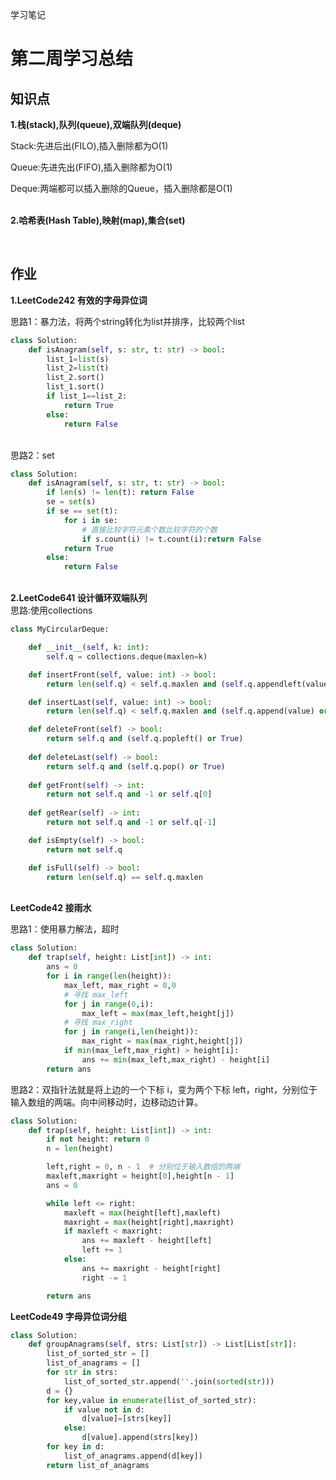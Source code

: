 学习笔记

<h1>第二周学习总结</h1>

<h2>知识点</h2>

<b>1.栈(stack),队列(queue),双端队列(deque)</b></p>
Stack:先进后出(FILO),插入删除都为O(1)</p>
Queue:先进先出(FIFO),插入删除都为O(1)</p>
Deque:两端都可以插入删除的Queue，插入删除都是O(1)</p>
</br>
<b>2.哈希表(Hash Table),映射(map),集合(set)</b></p>





</br>

<h2>作业</h2></p>
<b>1.LeetCode242 有效的字母异位词</b></p>
思路1：暴力法，将两个string转化为list并排序，比较两个list

```python
class Solution:
    def isAnagram(self, s: str, t: str) -> bool:
        list_1=list(s)
        list_2=list(t)
        list_2.sort()
        list_1.sort()
        if list_1==list_2:
            return True
        else:
            return False
```
</br>
思路2：set</p>

```python
class Solution:
    def isAnagram(self, s: str, t: str) -> bool:
        if len(s) != len(t): return False
        se = set(s)
        if se == set(t):
            for i in se:
                # 直接比较字符元素个数比较字符的个数
                if s.count(i) != t.count(i):return False
            return True
        else:
            return False
```

</br>
<b>2.LeetCode641 设计循环双端队列</b>
</br>
思路:使用collections

```python
class MyCircularDeque:

    def __init__(self, k: int):
        self.q = collections.deque(maxlen=k)

    def insertFront(self, value: int) -> bool:
        return len(self.q) < self.q.maxlen and (self.q.appendleft(value) or True)

    def insertLast(self, value: int) -> bool:
        return len(self.q) < self.q.maxlen and (self.q.append(value) or True)

    def deleteFront(self) -> bool:
        return self.q and (self.q.popleft() or True)
    
    def deleteLast(self) -> bool:
        return self.q and (self.q.pop() or True)
        
    def getFront(self) -> int:
        return not self.q and -1 or self.q[0]
    
    def getRear(self) -> int:
        return not self.q and -1 or self.q[-1]

    def isEmpty(self) -> bool:
        return not self.q

    def isFull(self) -> bool:
        return len(self.q) == self.q.maxlen

```
</br>
<b>LeetCode42 接雨水</b></p>
思路1：使用暴力解法，超时</p>

```python
class Solution:
    def trap(self, height: List[int]) -> int:
        ans = 0
        for i in range(len(height)):
            max_left, max_right = 0,0
            # 寻找 max_left
            for j in range(0,i):
                max_left = max(max_left,height[j])
            # 寻找 max_right
            for j in range(i,len(height)):
                max_right = max(max_right,height[j])
            if min(max_left,max_right) > height[i]:
                ans += min(max_left,max_right) - height[i]
        return ans
```

思路2：双指针法就是将上边的一个下标 i，变为两个下标 left，right，分别位于输入数组的两端。向中间移动时，边移动边计算。
```python
class Solution:
    def trap(self, height: List[int]) -> int:
        if not height: return 0
        n = len(height)

        left,right = 0, n - 1  # 分别位于输入数组的两端
        maxleft,maxright = height[0],height[n - 1]
        ans = 0

        while left <= right:
            maxleft = max(height[left],maxleft)
            maxright = max(height[right],maxright)
            if maxleft < maxright:
                ans += maxleft - height[left]
                left += 1
            else:
                ans += maxright - height[right]
                right -= 1

        return ans
```

<b>LeetCode49 字母异位词分组</b>

```python
class Solution:
    def groupAnagrams(self, strs: List[str]) -> List[List[str]]:
        list_of_sorted_str = []
        list_of_anagrams = []
        for str in strs:
            list_of_sorted_str.append(''.join(sorted(str)))
        d = {}
        for key,value in enumerate(list_of_sorted_str):
            if value not in d:
                d[value]=[strs[key]]
            else:
                d[value].append(strs[key])
        for key in d:
            list_of_anagrams.append(d[key])
        return list_of_anagrams
```